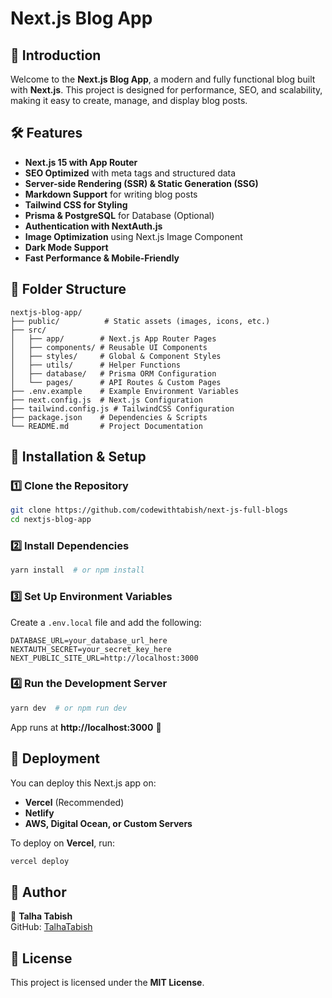 # Next.js Blog App

## 🚀 Introduction
Welcome to the **Next.js Blog App**, a modern and fully functional blog built with **Next.js**. This project is designed for performance, SEO, and scalability, making it easy to create, manage, and display blog posts.

## 🛠️ Features
- **Next.js 15 with App Router**
- **SEO Optimized** with meta tags and structured data
- **Server-side Rendering (SSR) & Static Generation (SSG)**
- **Markdown Support** for writing blog posts
- **Tailwind CSS for Styling**
- **Prisma & PostgreSQL** for Database (Optional)
- **Authentication with NextAuth.js**
- **Image Optimization** using Next.js Image Component
- **Dark Mode Support**
- **Fast Performance & Mobile-Friendly**

## 📂 Folder Structure
```
nextjs-blog-app/
├── public/          # Static assets (images, icons, etc.)
├── src/
│   ├── app/        # Next.js App Router Pages
│   ├── components/ # Reusable UI Components
│   ├── styles/     # Global & Component Styles
│   ├── utils/      # Helper Functions
│   ├── database/   # Prisma ORM Configuration
│   └── pages/      # API Routes & Custom Pages
├── .env.example    # Example Environment Variables
├── next.config.js  # Next.js Configuration
├── tailwind.config.js # TailwindCSS Configuration
├── package.json    # Dependencies & Scripts
└── README.md       # Project Documentation
```

## 🔧 Installation & Setup
### 1️⃣ Clone the Repository
```sh
git clone https://github.com/codewithtabish/next-js-full-blogs
cd nextjs-blog-app
```

### 2️⃣ Install Dependencies
```sh
yarn install  # or npm install
```

### 3️⃣ Set Up Environment Variables
Create a `.env.local` file and add the following:
```
DATABASE_URL=your_database_url_here
NEXTAUTH_SECRET=your_secret_key_here
NEXT_PUBLIC_SITE_URL=http://localhost:3000
```

### 4️⃣ Run the Development Server
```sh
yarn dev  # or npm run dev
```
App runs at **http://localhost:3000** 🚀

## 🚀 Deployment
You can deploy this Next.js app on:
- **Vercel** (Recommended)
- **Netlify**
- **AWS, Digital Ocean, or Custom Servers**

To deploy on **Vercel**, run:
```sh
vercel deploy
```

## 📌 Author
👤 **Talha Tabish**  
GitHub: [TalhaTabish](https://github.com/TalhaTabish)

## 📜 License
This project is licensed under the **MIT License**.

